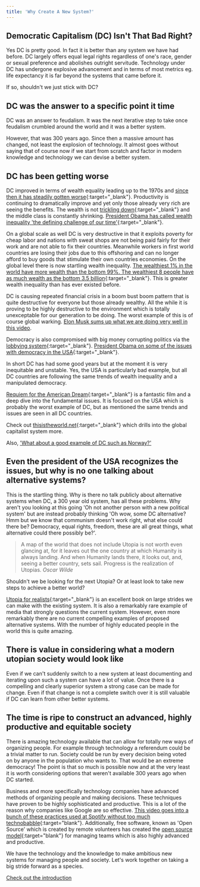```yaml
---
title: 'Why Create A New System?'
---
```


## Democratic Capitalism (DC) Isn't That Bad Right?

Yes DC is pretty good. In fact it is better than any system we have had before. DC largely offers equal legal rights regardless of one's race, gender or sexual preference and abolishes outright servitude. Technology under DC has undergone explosive advancement and in terms of most metrics eg. life expectancy it is far beyond the systems that came before it.

If so, shouldn't we just stick with DC?

## DC was the answer to a specific point it time

DC was an answer to feudalism. It was the next iterative step to take once feudalism crumbled around the world and it was a better system.

However, that was 300 years ago. Since then a massive amount has changed, not least the explosion of technology. It almost goes without saying that of course now if we start from scratch and factor in modern knowledge and technology we can devise a better system.

## DC has been getting worse

DC improved in terms of wealth equality leading up to the 1970s and [since then it has steadily gotten worse](http://www.economist.com/node/7055911){:target="_blank"}. Productivity is continuing to dramatically improve and yet only those already very rich are seeing the benefits. The wealth is not [trickling down](https://en.wikipedia.org/wiki/Trickle-down_economics){:target="_blank"} and the middle class is constantly shrinking. [President Obama has called wealth inequality 'the defining challenge of our time'](https://www.whitehouse.gov/the-press-office/2013/12/04/remarks-president-economic-mobility){:target="_blank"}.

On a global scale as well DC is very destructive in that it exploits poverty for cheap labor and nations with sweat shops are not being paid fairly for their work and are not able to fix their countries. Meanwhile workers in first world countries are losing their jobs due to this offshoring and can no longer afford to buy goods that stimulate their own countries economies. On the global level there is now startling wealth inequality. [The wealthiest 1% in the world have more wealth than the bottom 99%. The wealthiest 8 people have as much wealth as the bottom 3.5 billion](https://www.oxfam.org/en/pressroom/pressreleases/2017-01-16/just-8-men-own-same-wealth-half-world){:target="_blank"}. This is greater wealth inequality than has ever existed before.

DC is causing repeated financial crisis in a boom bust boom pattern that is quite destructive for everyone but those already wealthy. All the while it is proving to be highly destructive to the environment which is totally unexceptable for our generation to be doing. The worst example of this is of course global warking. [Elon Musk sums up what we are doing very well in this video](https://www.youtube.com/watch?v=xKCuDxpccYM).

Democracy is also compromised with big money corrupting politics via the [lobbying system](https://en.wikipedia.org/wiki/Lobbying){:target="_blank"}. [President Obama on some of the issues with democracy in the USA](https://www.youtube.com/watch?v=AxuwazaXOMg){:target="_blank"}.

In short DC has had some good years but at the moment it is very inequitable and unstable. Yes, the USA is particularly bad example, but all DC countries are following the same trends of wealth inequality and a manipulated democracy.

[Requiem for the American Dream](http://requiemfortheamericandream.com/){:target="_blank"} is a fantastic film and a deep dive into the fundamental issues. It is focused on the USA which is probably the worst example of DC, but as mentioned the same trends and issues are seen in all DC countries.

Check out [thisistheworld.net](https://thisistheworld.net/){:target="_blank"} which drills into the global capitalist system more.

Also, ['What about a good example of DC such as Norway?'](/open-socialism/criticisms/there-are-great-dc-countries)

## Even the president of the USA recognizes the issues, but why is no one talking about alternative systems?

This is the startling thing. Why is there no talk publicly about alternative systems when DC, a 300 year old system, has all these problems. Why aren't you looking at this going 'Oh not another person with a new political system' but are instead probably thinking 'Oh wow, some DC alternative? Hmm but we know that communism doesn't work right, what else could there be? Democracy, equal rights, freedom, these are all great things, what alternative could there possibly be?'.

<blockquote>
A map of the world that does not include Utopia is not worth even glancing at, for it leaves out the one country at which Humanity is always landing. And when Humanity lands there, it looks out, and, seeing a better country, sets sail. Progress is the realization of Utopias. <cite>Oscar Wilde</cite>
</blockquote>

Shouldn't we be looking for the next Utopia? Or at least look to take new steps to achieve a better world?

[Utopia for realists](https://thecorrespondent.com/utopia-for-realists/){:target="_blank"} is an excellent book on large strides we can make with the existing system. It is also a remarkably rare example of media that strongly questions the current system. However, even more remarkably there are no current compelling examples of proposed alternative systems. With the number of highly educated people in the world this is quite amazing.

## There is value in considering what a modern utopian society would look like

Even if we can't suddenly switch to a new system at least documenting and iterating upon such a system can have a lot of value. Once there is a compelling and clearly superior system a strong case can be made for change. Even if that change is not a complete switch over it is still valuable if DC can learn from other better systems.

## The time is ripe to construct an advanced, highly productive and equitable society

There is amazing technology available that can allow for totally new ways of organizing people. For example through technology a referendum could be a trivial matter to run. Society could be run by every decision being voted on by anyone in the population who wants to. That would be an extreme democracy! The point is that so much is possible now and at the very least it is worth considering options that weren't available 300 years ago when DC started.

Business and more specifically technology companies have advanced methods of organizing people and making decisions. These techniques have proven to be highly sophisticated and productive. This is a lot of the reason why companies like Google are so effective. [This video goes into a bunch of these practices used at Spotify without too much technobabble](https://labs.spotify.com/2014/03/27/spotify-engineering-culture-part-1/){:target="blank"}. Additionally, free software, known as 'Open Source' which is created by remote volunteers has created the [open source model](https://en.wikipedia.org/wiki/Open-source_model){:target="blank"} for managing teams which is also highly advanced and productive.

We have the technology and the knowledge to make ambitious new systems for managing people and society. Let's work together on taking a big stride forward as a species.

[Check out the introduction](/introduction)
